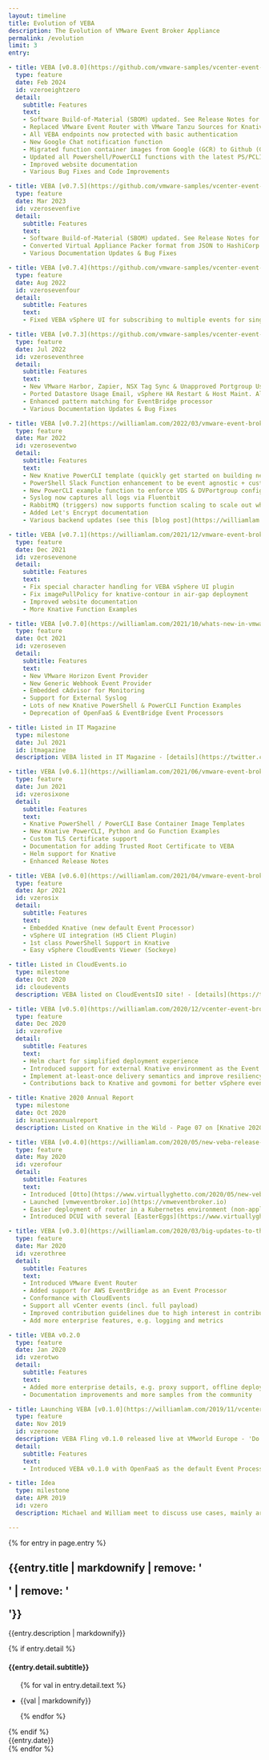 ```yaml
---
layout: timeline
title: Evolution of VEBA
description: The Evolution of VMware Event Broker Appliance
permalink: /evolution
limit: 3
entry:

- title: VEBA [v0.8.0](https://github.com/vmware-samples/vcenter-event-broker-appliance/releases/tag/v0.8.0)
  type: feature
  date: Feb 2024
  id: vzeroeightzero
  detail:
    subtitle: Features
    text:
    - Software Build-of-Material (SBOM) updated. See Release Notes for detailed Version changes
    - Replaced VMware Event Router with VMware Tanzu Sources for Knative
    - All VEBA endpoints now protected with basic authentication
    - New Google Chat notification function
    - Migrated function container images from Google (GCR) to Github (GHCR)
    - Updated all Powershell/PowerCLI functions with the latest PS/PCLI base images
    - Improved website documentation
    - Various Bug Fixes and Code Improvements

- title: VEBA [v0.7.5](https://github.com/vmware-samples/vcenter-event-broker-appliance/releases/tag/v0.7.5)
  type: feature
  date: Mar 2023
  id: vzerosevenfive
  detail:
    subtitle: Features
    text:
    - Software Build-of-Material (SBOM) updated. See Release Notes for detailed Version changes
    - Converted Virtual Appliance Packer format from JSON to HashiCorp Configuration Language (HCL)
    - Various Documentation Updates & Bug Fixes

- title: VEBA [v0.7.4](https://github.com/vmware-samples/vcenter-event-broker-appliance/releases/tag/v0.7.4)
  type: feature
  date: Aug 2022
  id: vzerosevenfour
  detail:
    subtitle: Features
    text:
    - Fixed VEBA vSphere UI for subscribing to multiple events for single function

- title: VEBA [v0.7.3](https://github.com/vmware-samples/vcenter-event-broker-appliance/releases/tag/v0.7.3)
  type: feature
  date: Jul 2022
  id: vzeroseventhree
  detail:
    subtitle: Features
    text:
    - New VMware Harbor, Zapier, NSX Tag Sync & Unapproved Portgroup Usage Functions
    - Ported Datastore Usage Email, vSphere HA Restart & Host Maint. Alarm functions to Knative
    - Enhanced pattern matching for EventBridge processor
    - Various Documentation Updates & Bug Fixes

- title: VEBA [v0.7.2](https://williamlam.com/2022/03/vmware-event-broker-appliance-veba-v0-7-2.html)
  type: feature
  date: Mar 2022
  id: vzeroseventwo
  detail:
    subtitle: Features
    text:
    - New Knative PowerCLI template (quickly get started on building new functions)
    - PowerShell Slack Function enhancement to be event agnostic + customizable message
    - New PowerCLI example function to enforce VDS & DVPortgroup configs
    - Syslog now captures all logs via Fluentbit
    - RabbitMQ (triggers) now supports function scaling to scale out when there's a burst of events
    - Added Let's Encrypt documentation
    - Various backend updates (see this [blog post](https://williamlam.com/2022/03/vmware-event-broker-appliance-veba-v0-7-2.html) for more details)

- title: VEBA [v0.7.1](https://williamlam.com/2021/12/vmware-event-broker-appliance-veba-v0-7-1.html)
  type: feature
  date: Dec 2021
  id: vzerosevenone
  detail:
    subtitle: Features
    text:
    - Fix special character handling for VEBA vSphere UI plugin
    - Fix imagePullPolicy for knative-contour in air-gap deployment
    - Improved website documentation
    - More Knative Function Examples

- title: VEBA [v0.7.0](https://williamlam.com/2021/10/whats-new-in-vmware-event-broker-appliance-veba-v0-7.html)
  type: feature
  date: Oct 2021
  id: vzeroseven
  detail:
    subtitle: Features
    text:
    - New VMware Horizon Event Provider
    - New Generic Webhook Event Provider
    - Embedded cAdvisor for Monitoring
    - Support for External Syslog
    - Lots of new Knative PowerShell & PowerCLI Function Examples
    - Deprecation of OpenFaaS & EventBridge Event Processors

- title: Listed in IT Magazine
  type: milestone
  date: Jul 2021
  id: itmagazine
  description: VEBA listed in IT Magazine - [details](https://twitter.com/lamw/status/1417984664015314947)

- title: VEBA [v0.6.1](https://williamlam.com/2021/06/vmware-event-broker-appliance-veba-v0-6-1.html)
  type: feature
  date: Jun 2021
  id: vzerosixone
  detail:
    subtitle: Features
    text:
    - Knative PowerShell / PowerCLI Base Container Image Templates
    - New Knative PowerCLI, Python and Go Function Examples
    - Custom TLS Certificate support
    - Documentation for adding Trusted Root Certificate to VEBA
    - Helm support for Knative
    - Enhanced Release Notes

- title: VEBA [v0.6.0](https://williamlam.com/2021/04/vmware-event-broker-appliance-veba-v0-6-is-now-available.html)
  type: feature
  date: Apr 2021
  id: vzerosix
  detail:
    subtitle: Features
    text:
    - Embedded Knative (new default Event Processor)​
    - vSphere UI integration (H5 Client Plugin)​
    - 1st class PowerShell Support in Knative​
    - Easy vSphere CloudEvents Viewer (Sockeye)

- title: Listed in CloudEvents.io
  type: milestone
  date: Oct 2020
  id: cloudevents
  description: VEBA listed on CloudEventsIO site! - [details](https://twitter.com/lamw/status/1362572308754305024)

- title: VEBA [v0.5.0](https://williamlam.com/2020/12/vcenter-event-broker-appliance-veba-v0-5-0.html)
  type: feature
  date: Dec 2020
  id: vzerofive
  detail:
    subtitle: Features
    text:
    - Helm chart for simplified deployment experience
    - Introduced support for external Knative environment​ as the Event Processor
    - Implement at-least-once delivery semantics and improve resiliency across all processors
    - Contributions back to Knative and govmomi for better vSphere eventing integration

- title: Knative 2020 Annual Report
  type: milestone
  date: Oct 2020
  id: knativeannualreport
  description: Listed on Knative in the Wild - Page 07 on [Knative 2020 Annual Report](https://knative.dev/community/contributing//annual_reports/Knative%202020%20Annual%20Report.pdf)

- title: VEBA [v0.4.0](https://williamlam.com/2020/05/new-veba-release-new-website-and-new-mascot.html)
  type: feature
  date: May 2020
  id: vzerofour
  detail:
    subtitle: Features
    text:
    - Introduced [Otto](https://www.virtuallyghetto.com/2020/05/new-veba-release-new-website-and-new-mascot.html)
    - Launched [vmweventbroker.io](https://vmweventbroker.io)
    - Easier deployment of router in a Kubernetes environment (non-appliance mode) → towards core vSphere integration (e.g. WCP)
    - Introduced DCUI with several [EasterEggs](https://www.virtuallyghetto.com/2020/05/new-veba-release-new-website-and-new-mascot.html)

- title: VEBA [v0.3.0](https://williamlam.com/2020/03/big-updates-to-the-vcenter-event-broker-appliance-veba-fling.html)
  type: feature
  date: Mar 2020
  id: vzerothree
  detail:
    subtitle: Features
    text:
    - Introduced VMware Event Router
    - Added support for AWS EventBridge as an Event Processor
    - Conformance with CloudEvents
    - Support all vCenter events (incl. full payload)
    - Improved contribution guidelines due to high interest in contributing to VEBA from customers/partners
    - Add more enterprise features, e.g. logging and metrics

- title: VEBA v0.2.0
  type: feature
  date: Jan 2020
  id: vzerotwo
  detail:
    subtitle: Features
    text:
    - Added more enterprise details, e.g. proxy support, offline deployments
    - Documentation improvements and more samples from the community

- title: Launching VEBA [v0.1.0](https://williamlam.com/2019/11/vcenter-event-broker-appliance-updates-vmworld-fling-community-open-source.html)
  type: feature
  date: Nov 2019
  id: vzeroone
  description: VEBA Fling v0.1.0 released live at VMworld Europe - 'Do it, do it, do it\' chants when @embano1 and @lamw ask if they should release the vCenter Event Broker Appliance fling (powered by @openfaas) live during their [session!](https://twitter.com/bbrundert/status/1192366254570508288)
  detail:
    subtitle: Features
    text:
    - Introduced VEBA v0.1.0 with OpenFaaS as the default Event Processor​ and vCenter as the Event Provider

- title: Idea
  type: milestone
  date: APR 2019
  id: vzero
  description: Michael and William meet to discuss use cases, mainly around event-driven automation/notification and compliance (changes to VMs, DRS, etc.)

---
```


{% for entry in page.entry %}
<div class="timeline-item">
    <div class="timeline-img"></div>
    <div id="{{ entry.id }}" class="timeline-content {% if entry.type == 'milestone' %}milestone{% else if entry.type == 'feature' %}feature{% endif %}">
        <h2 class="post-title"> 
          {{entry.title | markdownify | remove: '<p>' | remove: '</p>'}}
        </h2>
        <p>{{entry.description | markdownify}}</p>
        {% if entry.detail %}
            <h4 class="post-subtitle"> 
                {{entry.detail.subtitle}}
            </h4>
            <ul>
            {% for val in entry.detail.text %}
                <li>
                    <p>{{val | markdownify}}</p>
                </li>
            {% endfor %}
            </ul>
        {% endif %}
        <div class="date">{{entry.date}}</div>
    </div>
</div>
{% endfor %}
